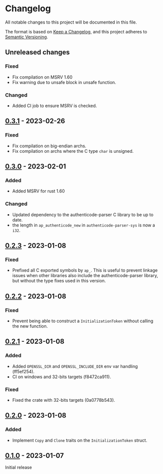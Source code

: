 # Changelog

All notable changes to this project will be documented in this file.

The format is based on [Keep a Changelog](https://keepachangelog.com/en/1.0.0/),
and this project adheres to [Semantic Versioning](https://semver.org/spec/v2.0.0.html).

## Unreleased changes

### Fixed

- Fix compilation on MSRV 1.60
- Fix warning due to unsafe block in unsafe function.

### Changed

- Added CI job to ensure MSRV is checked.

## [0.3.1] - 2023-02-26

### Fixed

- Fix compilation on big-endian archs.
- Fix compilation on archs where the C type `char` is unsigned.

## [0.3.0] - 2023-02-01

### Added

- Added MSRV for rust 1.60

### Changed

- Updated dependency to the authenticode-parser C library to be up to date.
- the length in `ap_authenticode_new` in `authenticode-parser-sys` is now a `i32`.

## [0.2.3] - 2023-01-08

### Fixed

- Prefixed all C exported symbols by `ap_`. This is useful to prevent linkage issues when
  other libraries also include the authenticode-parser library, but without the type fixes
  used in this version.

## [0.2.2] - 2023-01-08

### Fixed

- Prevent being able to construct a `InitializationToken` without calling the new function.

## [0.2.1] - 2023-01-08

### Added

- Added `OPENSSL_DIR` and `OPENSSL_INCLUDE_DIR` env var handling (ff5ef254).
- CI on windows and 32-bits targets (f8472ca911).

### Fixed

- Fixed the crate with 32-bits targets (0a0778b543).

## [0.2.0] - 2023-01-08

### Added

- Implement `Copy` and `Clone` traits on the `InitializationToken` struct.

## [0.1.0] - 2023-01-07

Initial release

[unreleased]: https://github.com/vthib/authenticode-parser/compare/v0.3.1...HEAD
[0.3.1]: https://github.com/vthib/authenticode-parser/compare/v0.3.0...v0.3.1
[0.3.0]: https://github.com/vthib/authenticode-parser/compare/v0.2.3...v0.3.0
[0.2.3]: https://github.com/vthib/authenticode-parser/compare/v0.2.2...v0.2.3
[0.2.2]: https://github.com/vthib/authenticode-parser/compare/v0.2.1...v0.2.2
[0.2.1]: https://github.com/vthib/authenticode-parser/compare/v0.2.0...v0.2.1
[0.2.0]: https://github.com/vthib/authenticode-parser/compare/v0.1.0...v0.2.0
[0.1.0]: https://github.com/vthib/authenticode-parser/releases/tag/v0.0.1
